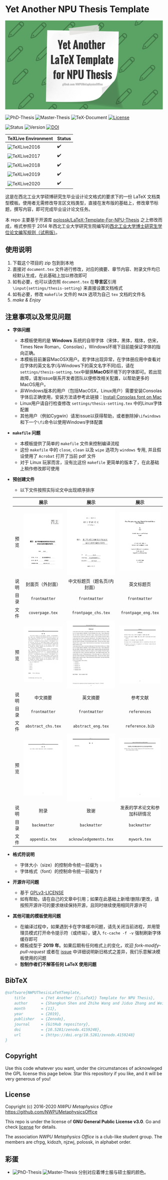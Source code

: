 # Yet Another NPU Thesis Template

![Poster](poster.png)

![PhD-Thesis](https://img.shields.io/badge/PhD-Thesis-D11A2D.svg)
![Master-Thesis](https://img.shields.io/badge/Master-Thesis-1177B0.svg)
![TeX-Document](https://img.shields.io/badge/TeX-Document-3D6117.svg)
[![License](https://img.shields.io/badge/license-GNU_General_Public_License_v3.0-blue.svg)](LICENSE)

![Status](https://img.shields.io/badge/status-complete-brightgreen.svg)
![Version](https://img.shields.io/badge/version-v1.5.2.1030-674EA7.svg)
[![DOI](https://zenodo.org/badge/DOI/10.5281/zenodo.4159248.svg)](https://doi.org/10.5281/zenodo.4159248)

| TeXLive Environment                                                  | Status             |
| -------------------------------------------------------------------- | ------------------ |
| ![TeXLive2016](https://img.shields.io/badge/TeXLive-2016-3D6117.svg) | :heavy_check_mark: |
| ![TeXLive2017](https://img.shields.io/badge/TeXLive-2017-3D6117.svg) | :heavy_check_mark: |
| ![TeXLive2018](https://img.shields.io/badge/TeXLive-2018-3D6117.svg) | :heavy_check_mark: |
| ![TeXLive2019](https://img.shields.io/badge/TeXLive-2019-3D6117.svg) | :heavy_check_mark: |
| ![TeXLive2020](https://img.shields.io/badge/TeXLive-2020-3D6117.svg) | :heavy_check_mark: |

这是在西北工业大学硕博研究生毕业设计论文格式的要求下的一份 LaTeX 文档类型模板。使用者无需修改导言区文档类型，直接在发布版的基础上，修改章节标题，撰写内容，即可完成毕业设计论文任务。

本 repo 主要基于开源库 [polossk/LaTeX-Template-For-NPU-Thesis](https://github.com/polossk/LaTeX-Template-For-NPU-Thesis) 之上修改而成，格式参照于 2014 年西北工业大学研究生院编写的[西北工业大学博士研究生学位论文编写规则（试用版）](http://gs.nwpu.edu.cn/info/1143/1139.htm)。

## 使用说明

1. 下载这个项目的 zip 包到到本地
2. 直接对 `document.tex` 文件进行修改，对应的摘要、章节内容、附录文件均已经默认生成，在此基础上加以修改即可
3. 如有必要，也可以请仿照 `document.tex` 在**导言区**引用 `\input{settings/thesis-setting}` 来直接设置文档格式
4. 如有必要，修改 `makefile` 文件的 `MAIN` 选项为自己 `tex` 文档的文件名
5. *make & Enjoy*

## 注意事项以及常见问题

* **字体问题**
  * 本模板使用的是 **Windows** 系统的自带字体（宋体，黑体，楷体，仿宋，Times New Roman，Consolas），Windows环境下目前能保证字体的指向正确。
  * 本模板目前兼容MacOSX用户。若字体出现异常，在字体册应用中查看对应字体的英文名字(与Windows下的英文名字不同)后，请在`settings/thesis-setting.tex`中替换**MacOS**环境下的字体即可。若出现故障，请发issue联系开发者团队以便修改相关配置，以帮助更多的MacOS用户。
  * 非Windows版本的用户（包括MacOSX，Linux用户）需要安装Consolas字体后正确使用，安装方法请参考此链接：[Install Consolas font on Mac](https://gist.github.com/nmcc/4e8ead6c380d8331fedd04e1aa41d351)
  * Linux用户请自行检查修改 `settings/thesis-setting.tex` 中的Linux字体配置
  * 其他用户（例如Cygwin）请发issue以获得帮助，或者删除掉`\ifwindows`和下一个`\fi`命令以使用Windows字体配置
* **`makefile` 问题**
  * 本模板提供了简单的 `makefile` 文件来控制编译流程
  * 这份 `makefile` 中的 `close`, `clean` 以及 `wipe` 选项为 `windows` 专用, 并且假设使用了 `Acrobat` 打开了当前 pdf 文件
  * 对于 Linux 玩家而言，没有比这份 `makefile` 更简单的版本了，在此基础上稍作修改即可使用
* **预创建文件**
  * 以下文件按照实际论文中出现顺序排序
  
  |       |                   展示                    |                       展示                        |                    展示                     |
  | :---: | :---------------------------------------: | :-----------------------------------------------: | :-----------------------------------------: |
  | 预览  |    ![coverpage](preview/coverpage.png)    |    ![frontpage_chs](preview/frontpage_chs.png)    | ![frontpage_eng](preview/frontpage_eng.png) |
  | 说明  |             封面页（外封面）              |            中文标题页（题名页/内封面）            |                 英文标题页                  |
  | 目录  |               `frontmatter`               |                   `frontmatter`                   |                `frontmatter`                |
  | 文件  |              `coverpage.tex`              |                `frontpage_chs.tex`                |             `frontpage_eng.tex`             |
  | 预览  | ![abstract_chs](preview/abstract_chs.png) |     ![abstract_eng](preview/abstract_eng.png)     |    ![references](preview/references.png)    |
  | 说明  |                 中文摘要                  |                     英文摘要                      |                  参考文献                   |
  | 目录  |               `frontmatter`               |                   `frontmatter`                   |                `references`                 |
  | 文件  |            `abstract_chs.tex`             |                `abstract_eng.tex`                 |               `reference.bib`               |
  | 预览  |     ![appendix](preview/appendix.png)     | ![acknowledgements](preview/acknowledgements.png) |        ![mywork](preview/mywork.png)        |
  | 说明  |                   附录                    |                       致谢                        |        发表的学术论文和参加科研情况         |
  | 目录  |               `backmatter`                |                   `backmatter`                    |                `backmatter`                 |
  | 文件  |              `appendix.tex`               |              `acknowledgements.tex`               |                `mywork.tex`                 |
* **格式符说明**
  * 字体大小（size）的控制命令统一前缀为 `s`
  * 字体格式（font）的控制命令统一前缀为 `f`
* **开源许可问题**
  * 基于 [GPLv3-LICENSE](LICENSE)
  * 如有帮助，请在自己的文章中引用；如果在此基础上新增/删除/更改，请按照开源许可的要求继续保持开源，且同时继续使用相同开源许可
* **其他可能的模板使用问题**
  * 在编译过程中，如果遇到卡在字体缓冲问题，请先关闭当前进程，并用管理员模式打开命令提示符（或终端），键入 `fc-cache -f -v` 强制刷新字体缓存即可
  * 模板成型于 **2019 年**。如果后期有任何格式上的变化，欢迎 *fork-modify-pull-request* 或者在 [issue](hhttps://github.com/NWPUMetaphysicsOffice/Yet-Another-LaTeX-Template-for-NPU-Thesis/issues) 中详细说明新旧格式之差异，我们乐意解决模板使用的问题
  * **恕制作者们不解答任何 LaTeX 使用问题**

## BibTeX

```bibtex
@software{NWPUThesisLaTeXTemplate,
    title       = {Yet Another {{\LaTeX}} Template for NPU Thesis},
    author      = {Shangkun Shen and Zhihe Wang and Jiduo Zhang and Weijia Zhang},
    month       = {11},
    year        = {2019},
    publisher   = {Zenodo},
    journal     = {GitHub repository},
    doi         = {10.5281/zenodo.4159248},
    url         = {https://doi.org/10.5281/zenodo.4159248}
}
```

## Copyright

Use this code whatever you want, under the circumstances of acknowleged the
GPL license this page below. Star this repository if you like, and it will
be very generous of you!

## License

Copyright (c) 2016-2020 *NWPU Metaphysics Office* <https://github.com/NWPUMetaphysicsOffice>

This repo is under the license of **GNU General Public License v3.0**. Go 
and check [license](LICENSE) for details.

The association *NWPU Metaphysics Office* is a club-like student group. The
members are cfrpg, kidozh, njzwj, polossk, in alphabet order.

## 彩蛋

* ![PhD-Thesis](https://img.shields.io/badge/PhD-Thesis-D11A2D.svg) ![Master-Thesis](https://img.shields.io/badge/Master-Thesis-1177B0.svg) 分别对应着博士服与硕士服的颜色。
